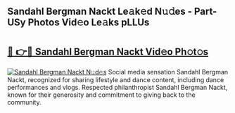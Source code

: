 ## Sandahl Bergman Nackt Le𝚊k𝚎d N𝚞𝚍es - Part-USy Photos Vid𝚎o Le𝚊ks pLLUs

# <h2><a href="http://fb7w6cc.evod.top/?m=Sandahl+Bergman+Nackt">🔗 👉🔴 Sandahl Bergman Nackt Vid𝚎o Ph𝚘t𝚘s</a></h2>

[![Sandahl Bergman Nackt N𝚞d𝚎s](https://i.imgur.com/8V9OHl7.gif)](http://fb7w6cc.evod.top/?m=Sandahl+Bergman+Nackt)
Social media sensation Sandahl Bergman Nackt, recognized for sharing lifestyle and dance content, including dance performances and vlogs. Respected philanthropist Sandahl Bergman Nackt, known for their generosity and commitment to giving back to the community. 
